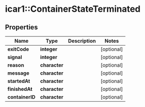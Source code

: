 # icar1::ContainerStateTerminated


## Properties
Name | Type | Description | Notes
------------ | ------------- | ------------- | -------------
**exitCode** | **integer** |  | [optional] 
**signal** | **integer** |  | [optional] 
**reason** | **character** |  | [optional] 
**message** | **character** |  | [optional] 
**startedAt** | **character** |  | [optional] 
**finishedAt** | **character** |  | [optional] 
**containerID** | **character** |  | [optional] 


